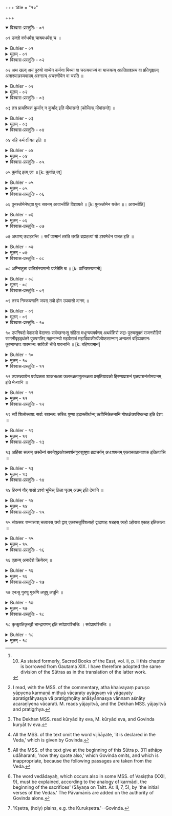 +++
title = "१०"

+++
<details open><summary>विश्वास-प्रस्तुतिः - ०१</summary>

०१  उक्तो वर्णधर्मश् चाश्रमधर्मश् च ॥
</details>

<details><summary>Buhler - ०१</summary>

1. The law of castes and of orders has been declared. [^1] 


[^1]:  10. As stated formerly, Sacred Books of the East, vol. ii, p. li this chapter is borrowed from Gautama XIX. I have therefore adopted the same division of the Sūtras as in the translation of the latter work.
</details>

<details><summary>मूलम् - ०१</summary>

०१  उक्तो वर्णधर्मश् चाश्रमधर्मश् च ॥
</details>

<details open><summary>विश्वास-प्रस्तुतिः - ०२</summary>

०२  अथ खल्व् अयं पुरुषो याप्येन कर्मणा मिथ्या वा चरत्ययाज्यं वा याजयत्य् अप्रतिग्राह्यस्य वा प्रतिगृह्णात्य् अनाश्यान्नस्यवान्नम् अश्नात्य् अचरणीयेन वा चरति ॥
</details>

<details><summary>Buhler - ०२</summary>

2. Now, indeed, man (in) this (world is polluted) by a vile action or acts wrongly, (e.g.) sacrifices for men. unworthy to offer a sacrifice, accepts presents from those whose gifts ought not to be accepted, eats the food of those whose food ought not to be eaten, (and) practises what is forbidden. [^2] 


[^2]:  I read, with the MSS. of the commentary, atha khalvayaṃ puruṣo yāpyena karmaṇā mithyā vācaraty ayāgyaṃ vā yāgayaty apratigrāhyasya vā pratigṛhṇāty anāśyānnasya vānnam aśnāty acaraṇīyena vācarati. M. reads yājayitvā, and the Dekhan MSS. yājayitvā and pratigṛhya.
</details>

<details><summary>मूलम् - ०२</summary>

०२  अथ खल्व् अयं पुरुषो याप्येन कर्मणा मिथ्या वा चरत्ययाज्यं वा याजयत्य् अप्रतिग्राह्यस्य वा प्रतिगृह्णात्य् अनाश्यान्नस्यवान्नम् अश्नात्य् अचरणीयेन वा चरति ॥
</details>

<details open><summary>विश्वास-प्रस्तुतिः - ०३</summary>

०३  तत्र प्रायश्चित्तं कुर्यान् न कुर्याद् इति मीमांसन्ते [कोमित्स् मीमांसन्ते] ॥
</details>

<details><summary>Buhler - ०३</summary>

3. They are in doubt if he shall perform a penance for such (a deed) or if he shall not do it.
</details>

<details><summary>मूलम् - ०३</summary>

०३  तत्र प्रायश्चित्तं कुर्यान् न कुर्याद् इति मीमांसन्ते [कोमित्स् मीमांसन्ते] ॥
</details>

<details open><summary>विश्वास-प्रस्तुतिः - ०४</summary>

०४  नहि कर्म क्षीयत इति ॥
</details>

<details><summary>Buhler - ०४</summary>

4. (They declare that he shall not do it) because the deed does not peṛṣ.
</details>

<details><summary>मूलम् - ०४</summary>

०४  नहि कर्म क्षीयत इति ॥
</details>

<details open><summary>विश्वास-प्रस्तुतिः - ०५</summary>

०५  कुर्याद् इत्य् एव ॥ [k: कुर्यात् त्व्]
</details>

<details><summary>Buhler - ०५</summary>

5. (The correct opinion is) that he shall perform (a penance). [^3] 


[^3]:  The Dekhan MSS. read kūryād ity eva, M. kūryād eva, and Govinda kuryāt tv eva.
</details>

<details><summary>मूलम् - ०५</summary>

०५  कुर्याद् इत्य् एव ॥ [k: कुर्यात् त्व्]
</details>

<details open><summary>विश्वास-प्रस्तुतिः - ०६</summary>

०६  पुनस्तोमेनेष्ट्वा पुनः सवनम् आयान्तीति विज्ञायते ॥ [k: पुनस्तोमेन यजेत ॥। आयन्तीति]
</details>

<details><summary>Buhler - ०६</summary>

6. It is declared in the Veda, 'Let him offer a Punastoma; (those who offer it, may) again come to (partake of) the libations of Soma.' [^4] 


[^4]:  All the MSS. of the text omit the word vijñāyate, 'it is declared in the Veda,' which is given by Govinda.
</details>

<details><summary>मूलम् - ०६</summary>

०६  पुनस्तोमेनेष्ट्वा पुनः सवनम् आयान्तीति विज्ञायते ॥ [k: पुनस्तोमेन यजेत ॥। आयन्तीति]
</details>

<details open><summary>विश्वास-प्रस्तुतिः - ०७</summary>

०७  अथाप्य् उदाहरन्ति । सर्वं पाप्मानं तरति तरति ब्रह्महत्यां यो ऽश्वमेधेन यजत इति ॥
</details>

<details><summary>Buhler - ०७</summary>

7. He who offers a horse-sacrifice conquers all sin, he effaces the guilt of the murder of a Brāhmaṇa.' [^5] 


[^5]:  All the MSS. of the text give at the beginning of this Sūtra p. 311 athāpy udāharanti, 'now they quote also,' which Govinda omits, and which is inappropriate, because the following passages are taken from the Veda.
</details>

<details><summary>मूलम् - ०७</summary>

०७  अथाप्य् उदाहरन्ति । सर्वं पाप्मानं तरति तरति ब्रह्महत्यां यो ऽश्वमेधेन यजत इति ॥
</details>

<details open><summary>विश्वास-प्रस्तुतिः - ०८</summary>

०८  अग्निष्टुता वाभिशंस्यमानो यजेतेति च ॥ [k: वाभिशस्यमानो]
</details>

<details><summary>Buhler - ०८</summary>

8. Moreover, 'He who is being accused (of a heinous crime) shall perform an Agniṣṭut sacrifice.'
</details>

<details><summary>मूलम् - ०८</summary>

०८  अग्निष्टुता वाभिशंस्यमानो यजेतेति च ॥ [k: वाभिशस्यमानो]
</details>

<details open><summary>विश्वास-प्रस्तुतिः - ०९</summary>

०९  तस्य निष्क्रयणानि जपस् तपो होम उपवासो दानम् ॥
</details>

<details><summary>Buhler - ०९</summary>

9. Reciting the Veda, austerity, a sacrifice, fasting, giving gifts are the means for expiating such (a blamable act).
</details>

<details><summary>मूलम् - ०९</summary>

०९  तस्य निष्क्रयणानि जपस् तपो होम उपवासो दानम् ॥
</details>

<details open><summary>विश्वास-प्रस्तुतिः - १०</summary>

१०  उपनिषदो वेदादयो वेदान्ताः सर्वच्छन्दःसु संहिता मधून्यघमर्षणम् अथर्वशिरो रुद्राः पुरुषसूक्तं राजनरौहिणे सामनीबृहद्रथंतरे पुरुषगतिर् महानाम्न्यो महावैराजं महादिवाकीर्त्यंज्येष्ठसाम्नाम् अन्यतमं बहिष्पवमानः कूश्माण्ड्यः पावमान्यः सावित्री चेति पावनानि ॥ [k: बहिष्पवमानं]
</details>

<details><summary>Buhler - १०</summary>

10. The purificatory (texts are), the Upaniṣads, the initial (verses) of the Vedas, the ends of the Vedas (vedāntas), the Saṃhitās of all the Vedas, (the Anuvākas called) Madhu, (the hymn of) Aghamarshaṇa, the Atharvaśiras, (the Anuvākas called the) Rudras, the Puruṣa hymn, the two Sāmans (called) Rājina and Rauhiṇeya, the Bṛhat (Sāman) and the Rathantara, the Puruṣagati (Sāman), the Mahānāmnīs, the Mahāvairāja (Sāman), the Mahādivākīrtya (Sāman), any of the Jyeṣṭha Sāmans, the Bahiṣpavamāna Sāman, the Kūṣmāṇḍīs, the Pāvamānīs, and the Sāvitrī. [^6] 


[^6]:  The word vedādayaḥ, which occurs also in some MSS. of Vasiṣṭha (XXII, 9), must be explained, according to the analogy of karmādi, the beginning of the sacrifices' (Sāyaṇa on Taitt. Ār. II, 7, 5), by 'the initial verses of the Vedas.' The Pāvamānīs are added on the authority of Govinda alone.
</details>

<details><summary>मूलम् - १०</summary>

१०  उपनिषदो वेदादयो वेदान्ताः सर्वच्छन्दःसु संहिता मधून्यघमर्षणम् अथर्वशिरो रुद्राः पुरुषसूक्तं राजनरौहिणे सामनीबृहद्रथंतरे पुरुषगतिर् महानाम्न्यो महावैराजं महादिवाकीर्त्यंज्येष्ठसाम्नाम् अन्यतमं बहिष्पवमानः कूश्माण्ड्यः पावमान्यः सावित्री चेति पावनानि ॥ [k: बहिष्पवमानं]
</details>

<details open><summary>विश्वास-प्रस्तुतिः - ११</summary>

११  उपसन्न्यायेन पयोव्रतता शाकभक्षता फलभक्षतामूलभक्षता प्रसृतियावको हिरण्यप्राशनं घृतप्राशनंसोमपानम् इति मेध्यानि ॥
</details>

<details><summary>Buhler - ११</summary>

11. To live on milk alone, as if one were fasting, to eat vegetables only, to eat fruit only, (to live on) gruel prepared of a handful of barley-grains, to eat gold, to eat clarified butter (are the modes of subsistence) which purify.
</details>

<details><summary>मूलम् - ११</summary>

११  उपसन्न्यायेन पयोव्रतता शाकभक्षता फलभक्षतामूलभक्षता प्रसृतियावको हिरण्यप्राशनं घृतप्राशनंसोमपानम् इति मेध्यानि ॥
</details>

<details open><summary>विश्वास-प्रस्तुतिः - १२</summary>

१२  सर्वे शिलोच्चयाः सर्वाः स्रवन्त्यः सरितः पुण्या ह्रदास्तीर्थान्य् ऋषिनिकेतनानि गोष्ठक्षेत्रपरिष्कन्दा इति देशाः ॥
</details>

<details><summary>Buhler - १२</summary>

12. All mountains, all rivers, holy lakes, bathing-places, the dwellings of Ṛṣis, cowpens, (holy) plains and temples of the gods (are) places (which destroy sin) [^7] 


[^7]:  'Kṣetra, (holy) plains, e.g. the Kurukṣetra.'--Govinda.
</details>

<details><summary>मूलम् - १२</summary>

१२  सर्वे शिलोच्चयाः सर्वाः स्रवन्त्यः सरितः पुण्या ह्रदास्तीर्थान्य् ऋषिनिकेतनानि गोष्ठक्षेत्रपरिष्कन्दा इति देशाः ॥
</details>

<details open><summary>विश्वास-प्रस्तुतिः - १३</summary>

१३  अहिंसा सत्यम् अस्तैन्यं सवनेषूदकोपस्पर्शनंगुरुशुश्रूषा ब्रह्मचर्यम् अधःशयनम् एकवस्त्रतानाशक इतितपांसि ॥
</details>

<details><summary>Buhler - १३</summary>

13. Abstention from injuring living beings, truthfulness, abstention from theft (or unrighteously appropriating anything), bathing in the morning, at noon, and in the evening, obedience towards Gurus, continence, sleeping on the ground, dressing in one garment only, and abstaining from food (are the various kinds of) austerity.
</details>

<details><summary>मूलम् - १३</summary>

१३  अहिंसा सत्यम् अस्तैन्यं सवनेषूदकोपस्पर्शनंगुरुशुश्रूषा ब्रह्मचर्यम् अधःशयनम् एकवस्त्रतानाशक इतितपांसि ॥
</details>

<details open><summary>विश्वास-प्रस्तुतिः - १४</summary>

१४  हिरण्यं गौर् वासो ऽश्वो भूमिस् तिला घृतम् अन्नम् इति देयानि ॥
</details>

<details><summary>Buhler - १४</summary>

14. Gold, a cow, a dress, a horse, land, sesamum, clarified butter, and food (are) the gifts.
</details>

<details><summary>मूलम् - १४</summary>

१४  हिरण्यं गौर् वासो ऽश्वो भूमिस् तिला घृतम् अन्नम् इति देयानि ॥
</details>

<details open><summary>विश्वास-प्रस्तुतिः - १५</summary>

१५  संवत्सरः षण्मासाश् चत्वारस् त्रयो द्वाव् एकश्चतुर्विंशत्यहो द्वादशाहः षडहस् त्र्यहो ऽहोरात्र एकाह इतिकालाः ॥
</details>

<details><summary>Buhler - १५</summary>

15. A year, six months, four (months), three (months), two (months), one (month), twenty-four days, twelve days, six days, three days, a day and a night, (and) one day are the periods (for penances).
</details>

<details><summary>मूलम् - १५</summary>

१५  संवत्सरः षण्मासाश् चत्वारस् त्रयो द्वाव् एकश्चतुर्विंशत्यहो द्वादशाहः षडहस् त्र्यहो ऽहोरात्र एकाह इतिकालाः ॥
</details>

<details open><summary>विश्वास-प्रस्तुतिः - १६</summary>

१६  एतान्य् अनादेशे क्रियेरन् ॥
</details>

<details><summary>Buhler - १६</summary>

16. These (acts) may be optionally performed if no (particular penance) has been prescribed,
</details>

<details><summary>मूलम् - १६</summary>

१६  एतान्य् अनादेशे क्रियेरन् ॥
</details>

<details open><summary>विश्वास-प्रस्तुतिः - १७</summary>

१७  एनःसु गुरुषु गुरूणि लघुषु लघूनि ॥
</details>

<details><summary>Buhler - १७</summary>

17. (Viz.) for great crimes difficult (penances) and for trivial faults easy ones.
</details>

<details><summary>मूलम् - १७</summary>

१७  एनःसु गुरुषु गुरूणि लघुषु लघूनि ॥
</details>

<details open><summary>विश्वास-प्रस्तुतिः - १८</summary>

१८  कृच्छ्रातिकृच्छ्रौ चान्द्रायणम् इति सर्वप्रायश्चित्तिः । सर्वप्रायश्चित्तिः ॥
</details>

<details><summary>Buhler - १८</summary>

18. The Kṛcchra and the Atikṛcchra, as well as the Cāndrāyaṇa, are penances for all (offences).
</details>

<details><summary>मूलम् - १८</summary>

१८  कृच्छ्रातिकृच्छ्रौ चान्द्रायणम् इति सर्वप्रायश्चित्तिः । सर्वप्रायश्चित्तिः ॥
</details>